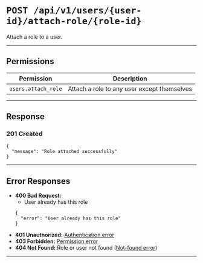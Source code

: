 # `POST /api/v1/users/{user-id}/attach-role/{role-id}`

Attach a role to a user.


---

## Permissions
| Permission           | Description                                 |
|----------------------|---------------------------------------------|
| `users.attach_role`  | Attach a role to any user except themselves |

---

## Response

### 201 Created
```
{
  "message": "Role attached successfully"
}
```

---

## Error Responses
- **400 Bad Request:**
  - User already has this role
  ```
  {
    "error": "User already has this role"
  }
  ```
- **401 Unauthorized:** [Authentication error](../_globals/authentication-errors.md)
- **403 Forbidden:** [Permission error](../_globals/permission-errors.md)
- **404 Not Found:** Role or user not found ([Not-found error](../_globals/not-found-errors.md))

---
